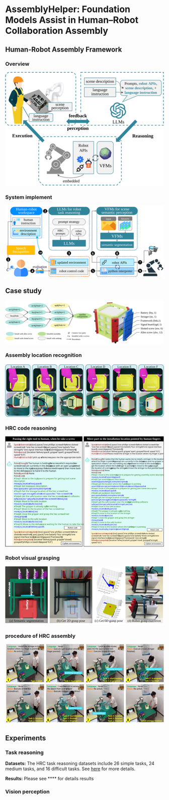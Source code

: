 # AssemblyHelper: Foundation Models Assist in Human–Robot Collaboration Assembly

## Human-Robot Assembly Framework
### Overview
![](/assets/figures/overview.svg#pic_center)

### System implement
![](/assets/figures/system.svg#pic_center)


## Case study
![](/assets/figures/case_all.svg#pic_center)


### Assembly location recognition
![](/assets/figures/case_pointed.svg#pic_center)


### HRC code reasoning
![](/assets/figures/case_llm_all.svg#pic_center)


### Robot visual grasping
![](/assets/figures/case_grasp_parts.svg#pic_center)


### procedure of HRC assembly
![](/assets/figures/case_stringer1.svg#pic_center)


## Experiments
### Task reasoning
**Datasets:** The HRC task reasoning datasets include
26 simple tasks, 24 medium tasks, and 16 difficult tasks. See [here](experiments\llms\datasets) for more details.

**Results:** Please see **** for details results

### Vision perception
